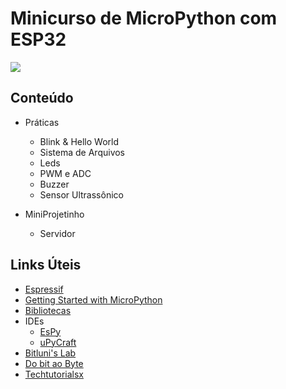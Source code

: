 # Minicurso de MicroPython com ESP32
![](https://2.bp.blogspot.com/-1Ba-0mLdZ40/XKouNsR0QEI/AAAAAAAAKTw/L6rZbQr6JkoCbhEMHG5OGRpvTdFsQhhmACLcBGAs/s1600/Modulo-Wifi-ESP32-com-MicroPython.jpg)

## Conteúdo
* Práticas
  * Blink & Hello World
  * Sistema de Arquivos
  * Leds
  * PWM e ADC
  * Buzzer
  * Sensor Ultrassônico
  
* MiniProjetinho
  * Servidor

## Links Úteis
* [Espressif](https://www.espressif.com/en/products/hardware/esp32/overview)
* [Getting Started with MicroPython](https://docs.micropython.org/en/latest/esp32/quickref.html)
* [Bibliotecas](https://docs.micropython.org/en/latest/library/index.html)
* IDEs
  * [EsPy](https://github.com/jungervin/EsPy)
  * [uPyCraft](https://github.com/DFRobot/uPyCraft)
* [Bitluni's Lab](https://www.youtube.com/user/bitlunislab/videos)
* [Do bit ao Byte](https://www.dobitaobyte.com.br/?s=python+esp32)
* [Techtutorialsx](https://techtutorialsx.com/category/esp32/)
  
